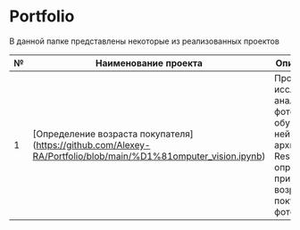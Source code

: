 # Portfolio

В данной папке представлены некоторые из реализованных проектов

| № | Наименование проекта           | Описание проекта                     | Стек                    |
|---|--------------------------------|--------------------------------------|-------------------------|
| 1 | [Определение возраста покупателя] (https://github.com/Alexey-RA/Portfolio/blob/main/%D1%81omputer_vision.ipynb) | Провести исследовательский анализ набора фотографий и обучить нейронную сеть архитектуры ResNet50 определять приблизительный возраст покупателя по фотофиксации | python, keras, pandas, numpy, matplotlib | 

